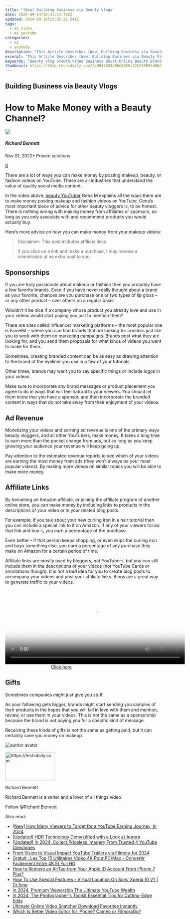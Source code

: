 ```yaml
---
title: "[New] Building Business via Beauty Vlogs"
date: 2024-09-14T16:31:13.702Z
updated: 2024-09-16T22:05:21.541Z
tags:
  - ai video
  - ai youtube
categories:
  - ai
  - youtube
description: "This Article Describes [New] Building Business via Beauty Vlogs"
excerpt: "This Article Describes [New] Building Business via Beauty Vlogs"
keywords: "Beauty Vlog Growth,Video Business Boost,Online Beauty Brand,Profit Through Vlogging,Beauty Channel Revenue,Beauty Content Monetization,Vlogging for Entrepreneurs"
thumbnail: https://thmb.techidaily.com/3cd047344d86e8920c72e515095d66dfd7e255dbcb41fa2030513ad2ed26d835.jpg
---
```


## Building Business via Beauty Vlogs

# How to Make Money with a Beauty Channel?

![](https://images.wondershare.com/filmora/article-images/richard-bennett.jpg)

##### Richard Bennett

 Nov 01, 2022• Proven solutions

[0](#commentsBoxSeoTemplate)

There are a lot of ways you can make money by posting makeup, beauty, or fashion videos on YouTube. These are all industries that understand the value of quality social media content.

 In the video above, [beauty YouTuber](https://tools.techidaily.com/wondershare/filmora/download/) Gena M explains all the ways there are to make money posting makeup and fashion videos on YouTube. Gena’s most important piece of advice for other beauty vloggers is, to be honest. There is nothing wrong with making money from affiliates or sponsors, so long as you only associate with and recommend products you would actually buy.

Here’s more advice on how you can make money from your makeup videos:

>  Disclaimer: This post includes affiliate links
>
>  If you click on a link and make a purchase, I may receive a commission at no extra cost to you.
>

## Sponsorships

If you are truly passionate about makeup or fashion then you probably have a few favorite brands. Even if you have never really thought about a brand as your favorite, chances are you purchase one or two types of lip gloss – or any other product – over others on a regular basis.

Wouldn’t it be nice if a company whose product you already love and use in your videos would start paying you just to mention them?

There are sites called influencer marketing platforms – the most popular one is FameBit – where you can find brands that are looking for creators just like you to work with them on marketing campaigns. Brands post what they are looking for, and you send them proposals for what kinds of videos you want to make for them.

Sometimes, creating branded content can be as easy as drawing attention to the brand of the eyeliner you use in a few of your tutorials.

Other times, brands may want you to say specific things or include logos in your videos.

Make sure to incorporate any brand messages or product placement you agree to do in ways that will feel natural to your viewers. You should let them know that you have a sponsor, and then incorporate the branded content in ways that do not take away from their enjoyment of your videos.

## Ad Revenue

Monetizing your videos and earning ad revenue is one of the primary ways beauty vloggers, and all other YouTubers, make money. It takes a long time to earn more than the pocket change from ads, but so long as you keep growing your audience your revenue will keep going up.

Pay attention to the estimated revenue reports to see which of your videos are earning the most money from ads (they won’t always be your most popular videos). By making more videos on similar topics you will be able to make more money.

## Affiliate Links

By becoming an Amazon affiliate, or joining the affiliate program of another online store, you can make money by including links to products in the descriptions of your video or in your related blog posts.

For example, if you talk about your new curling iron in a hair tutorial then you can include a special link to it on Amazon. If any of your viewers follow that link and buy it, you earn a percentage of the purchase.

Even better – if that person keeps shopping, or even skips the curling iron and buys something else, you earn a percentage of any purchase they make on Amazon for a certain period of time.

Affiliate links are mostly used by bloggers, not YouTubers, but you can still include them in the descriptions of your videos (not YouTube Cards or annotations though). It is not a bad idea for you to create blog posts to accompany your videos and post your affiliate links. Blogs are a great way to generate traffic to your videos.

<!-- affiliate ads begin -->
<span id="1983473">
					<video width="576" height="240" style="cursor:pointer"
           poster="//a.impactradius-go.com/display-clicktoplayimage/1983473.png"
           onclick="if(!this.playClicked){this.play();this.setAttribute('controls',true);this.playClicked=true;}">
	   <source src="//a.impactradius-go.com/display-ad/22993-1983473">
	   <img src="//a.impactradius-go.com/display-clicktoplayimage/1983473.png" style="border: none; height: 100%; width: 100%; object-fit: contain">
	</video>
	<div style="width:360px;text-align:center"><a href="javascript:window.open(decodeURIComponent('https%3A%2F%2Fhomestyler.sjv.io%2Fc%2F5597632%2F1983473%2F22993'), '_blank');void(0);">Click here</a></div>
</span>
<img height="0" width="0" src="https://imp.pxf.io/i/5597632/1983473/22993" style="position:absolute;visibility:hidden;" border="0" />
<!-- affiliate ads end -->

## Gifts

Sometimes companies might just give you stuff.

As your following gets bigger, brands might start sending you samples of their products in the hopes that you will fall in love with them and mention, review, or use them in your videos. This is not the same as a sponsorship because the brand is not paying you for a specific kind of message.

Receiving these kinds of gifts is not the same as getting paid, but it can certainly save you money on makeup.

![author avatar](https://images.wondershare.com/filmora/article-images/richard-bennett.jpg)

<!-- affiliate ads begin -->
<a href="https://united.elfm.net/c/5597632/2139558/4704" target="_top" id="2139558">
  <img src="//a.impactradius-go.com/display-ad/4704-2139558" border="0" alt="https://techidaily.com" width="160" height="90"/>
</a>
<img height="0" width="0" src="https://united.elfm.net/i/5597632/2139558/4704" style="position:absolute;visibility:hidden;" border="0" />
<!-- affiliate ads end -->

Richard Bennett

Richard Bennett is a writer and a lover of all things video.

Follow @Richard Bennett

<ins class="adsbygoogle"
     style="display:block"
     data-ad-format="autorelaxed"
     data-ad-client="ca-pub-7571918770474297"
     data-ad-slot="1223367746"></ins>

<ins class="adsbygoogle"
     style="display:block"
     data-ad-client="ca-pub-7571918770474297"
     data-ad-slot="8358498916"
     data-ad-format="auto"
     data-full-width-responsive="true"></ins>

<span class="atpl-alsoreadstyle">Also read:</span>
<div><ul>
<li><a href="https://youtube-data.techidaily.com/ow-many-viewers-to-target-for-a-youtube-earning-journey-in-2024/"><u>[New] How Many Viewers to Target for a YouTube Earning Journey, In 2024</u></a></li>
<li><a href="https://some-knowledge.techidaily.com/updated-hdr-technology-demystified-with-a-look-at-aurora/"><u>[Updated] HDR Technology Demystified with a Look at Aurora</u></a></li>
<li><a href="https://youtube-data.techidaily.com/ed-in-2024-collect-priceless-imagery-from-trusted-4-youtube-directories/"><u>[Updated] In 2024, Collect Priceless Imagery From Trusted 4 YouTube Directories</u></a></li>
<li><a href="https://youtube-data.techidaily.com/vision-to-visual-impact-youtube-trailers-via-filmora-for-2024/"><u>From Vision to Visual Impact YouTube Trailers via Filmora for 2024</u></a></li>
<li><a href="https://discover-dash.techidaily.com/gratuit-les-top-15-utilitaires-video-4k-pour-pcmac-convertir-facilement-entre-4k-et-full-hd/"><u>Gratuit : Les Top 15 Utilitaires Vidéo 4K Pour PC/Mac - Convertir Facilement Entre 4K Et Full HD</u></a></li>
<li><a href="https://apple-account.techidaily.com/how-to-remove-an-airtag-from-your-apple-id-account-from-iphone-7-plus-by-drfone-ios/"><u>How to Remove an AirTag from Your Apple ID Account From iPhone 7 Plus?</u></a></li>
<li><a href="https://fake-location.techidaily.com/how-to-use-special-features-virtual-location-on-sony-xperia-10-v-drfone-by-drfone-virtual-android/"><u>How To Use Special Features - Virtual Location On Sony Xperia 10 V? | Dr.fone</u></a></li>
<li><a href="https://youtube-data.techidaily.com/24-premium-viewership-the-ultimate-youtube-wealth/"><u>In 2024, Premium Viewership The Ultimate YouTube Wealth</u></a></li>
<li><a href="https://some-skills.techidaily.com/in-2024-the-photographers-toolkit-essential-tips-for-cutting-edge-edits/"><u>In 2024, The Photographer's Toolkit Essential Tips for Cutting-Edge Edits</u></a></li>
<li><a href="https://youtube-data.techidaily.com/ate-online-video-snatcher-download-favorites-instantly/"><u>Ultimate Online Video Snatcher Download Favorites Instantly</u></a></li>
<li><a href="https://vimeo-videos.techidaily.com/which-is-better-video-editor-for-iphone-cameo-or-filmorago/"><u>Which Is Better Video Editor for iPhone? Cameo or FilmoraGo?</u></a></li>
</ul></div>

